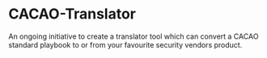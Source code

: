 # CACAO-Translator
An ongoing initiative to create a translator tool which can convert a CACAO standard playbook to or from your favourite security vendors product.

